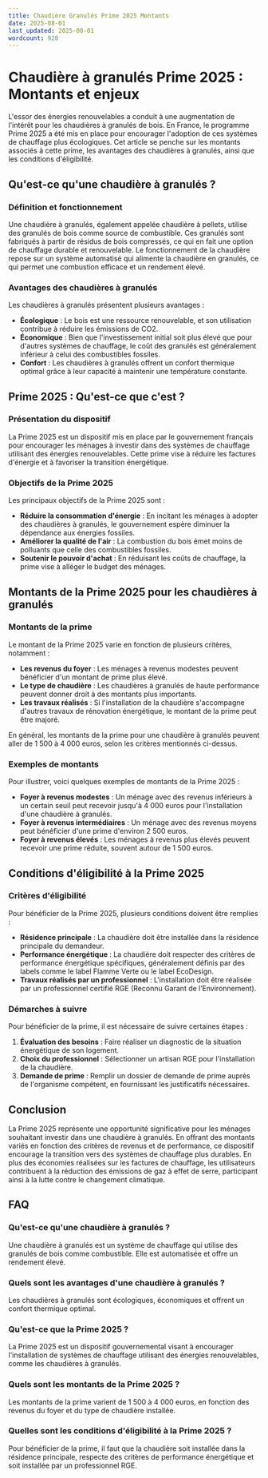```yaml
---
title: Chaudière Granulés Prime 2025 Montants
date: 2025-08-01
last_updated: 2025-08-01
wordcount: 928
---
```


# Chaudière à granulés Prime 2025 : Montants et enjeux

L'essor des énergies renouvelables a conduit à une augmentation de l'intérêt pour les chaudières à granulés de bois. En France, le programme Prime 2025 a été mis en place pour encourager l'adoption de ces systèmes de chauffage plus écologiques. Cet article se penche sur les montants associés à cette prime, les avantages des chaudières à granulés, ainsi que les conditions d'éligibilité.

## Qu'est-ce qu'une chaudière à granulés ?

### Définition et fonctionnement

Une chaudière à granulés, également appelée chaudière à pellets, utilise des granulés de bois comme source de combustible. Ces granulés sont fabriqués à partir de résidus de bois compressés, ce qui en fait une option de chauffage durable et renouvelable. Le fonctionnement de la chaudière repose sur un système automatisé qui alimente la chaudière en granulés, ce qui permet une combustion efficace et un rendement élevé.

### Avantages des chaudières à granulés

Les chaudières à granulés présentent plusieurs avantages :

- **Écologique** : Le bois est une ressource renouvelable, et son utilisation contribue à réduire les émissions de CO2.
- **Économique** : Bien que l'investissement initial soit plus élevé que pour d'autres systèmes de chauffage, le coût des granulés est généralement inférieur à celui des combustibles fossiles.
- **Confort** : Les chaudières à granulés offrent un confort thermique optimal grâce à leur capacité à maintenir une température constante.

## Prime 2025 : Qu'est-ce que c'est ?

### Présentation du dispositif

La Prime 2025 est un dispositif mis en place par le gouvernement français pour encourager les ménages à investir dans des systèmes de chauffage utilisant des énergies renouvelables. Cette prime vise à réduire les factures d'énergie et à favoriser la transition énergétique.

### Objectifs de la Prime 2025

Les principaux objectifs de la Prime 2025 sont :

- **Réduire la consommation d'énergie** : En incitant les ménages à adopter des chaudières à granulés, le gouvernement espère diminuer la dépendance aux énergies fossiles.
- **Améliorer la qualité de l'air** : La combustion du bois émet moins de polluants que celle des combustibles fossiles.
- **Soutenir le pouvoir d'achat** : En réduisant les coûts de chauffage, la prime vise à alléger le budget des ménages.

## Montants de la Prime 2025 pour les chaudières à granulés

### Montants de la prime

Le montant de la Prime 2025 varie en fonction de plusieurs critères, notamment :

- **Les revenus du foyer** : Les ménages à revenus modestes peuvent bénéficier d'un montant de prime plus élevé.
- **Le type de chaudière** : Les chaudières à granulés de haute performance peuvent donner droit à des montants plus importants.
- **Les travaux réalisés** : Si l'installation de la chaudière s'accompagne d'autres travaux de rénovation énergétique, le montant de la prime peut être majoré.

En général, les montants de la prime pour une chaudière à granulés peuvent aller de 1 500 à 4 000 euros, selon les critères mentionnés ci-dessus.

### Exemples de montants

Pour illustrer, voici quelques exemples de montants de la Prime 2025 :

- **Foyer à revenus modestes** : Un ménage avec des revenus inférieurs à un certain seuil peut recevoir jusqu'à 4 000 euros pour l'installation d'une chaudière à granulés.
- **Foyer à revenus intermédiaires** : Un ménage avec des revenus moyens peut bénéficier d'une prime d'environ 2 500 euros.
- **Foyer à revenus élevés** : Les ménages à revenus plus élevés peuvent recevoir une prime réduite, souvent autour de 1 500 euros.

## Conditions d'éligibilité à la Prime 2025

### Critères d'éligibilité

Pour bénéficier de la Prime 2025, plusieurs conditions doivent être remplies :

- **Résidence principale** : La chaudière doit être installée dans la résidence principale du demandeur.
- **Performance énergétique** : La chaudière doit respecter des critères de performance énergétique spécifiques, généralement définis par des labels comme le label Flamme Verte ou le label EcoDesign.
- **Travaux réalisés par un professionnel** : L'installation doit être réalisée par un professionnel certifié RGE (Reconnu Garant de l’Environnement).

### Démarches à suivre

Pour bénéficier de la prime, il est nécessaire de suivre certaines étapes :

1. **Évaluation des besoins** : Faire réaliser un diagnostic de la situation énergétique de son logement.
2. **Choix du professionnel** : Sélectionner un artisan RGE pour l'installation de la chaudière.
3. **Demande de prime** : Remplir un dossier de demande de prime auprès de l'organisme compétent, en fournissant les justificatifs nécessaires.

## Conclusion

La Prime 2025 représente une opportunité significative pour les ménages souhaitant investir dans une chaudière à granulés. En offrant des montants variés en fonction des critères de revenus et de performance, ce dispositif encourage la transition vers des systèmes de chauffage plus durables. En plus des économies réalisées sur les factures de chauffage, les utilisateurs contribuent à la réduction des émissions de gaz à effet de serre, participant ainsi à la lutte contre le changement climatique.

## FAQ

### Qu'est-ce qu'une chaudière à granulés ?

Une chaudière à granulés est un système de chauffage qui utilise des granulés de bois comme combustible. Elle est automatisée et offre un rendement élevé.

### Quels sont les avantages d'une chaudière à granulés ?

Les chaudières à granulés sont écologiques, économiques et offrent un confort thermique optimal.

### Qu'est-ce que la Prime 2025 ?

La Prime 2025 est un dispositif gouvernemental visant à encourager l'installation de systèmes de chauffage utilisant des énergies renouvelables, comme les chaudières à granulés.

### Quels sont les montants de la Prime 2025 ?

Les montants de la prime varient de 1 500 à 4 000 euros, en fonction des revenus du foyer et du type de chaudière installée.

### Quelles sont les conditions d'éligibilité à la Prime 2025 ?

Pour bénéficier de la prime, il faut que la chaudière soit installée dans la résidence principale, respecte des critères de performance énergétique et soit installée par un professionnel RGE.